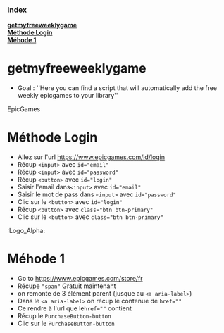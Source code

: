 ### Index
**[getmyfreeweeklygame](https://github.com/qgeffard/getmyfreeweeklygame/blob/master/README.md#getmyfreeweeklygame)**</br>
**[Méthode Login](https://github.com/qgeffard/getmyfreeweeklygame/blob/master/README.md#m%C3%A9thode-login)**</br>
**[Méhode 1](https://github.com/qgeffard/getmyfreeweeklygame/blob/master/README.md#m%C3%A9hode-1)**</br>

# getmyfreeweeklygame
- Goal :
''Here you can find a script that will automatically add the free weekly epicgames to your library''

EpicGames

# Méthode Login
- Allez sur l'url https://www.epicgames.com/id/login
- Récup  `<input>` avec `id="email"`
- Récup  `<input>` avec `id="password"`
- Récup `<button>` avec `id="login"`
- Saisir l'email dans`<input>` avec `id="email"`
- Saisir le mot de pass dans `<input>` avec `id="password"`
- Clic sur le `<button>` avec `id="login"`
- Récup `<button>` avec `class="btn btn-primary"`
- Clic sur le `<button>` avec `class="btn btn-primary"`

:Logo_Alpha: 
# Méhode 1
- Go to https://www.epicgames.com/store/fr
- Récupe `"span"` Gratuit maintenant
- on remonte de 3 élément parent (jusque au `<a aria-label>`)
- Dans le `<a aria-label>` on récup le contenue de `href=""`
- Ce rendre à l'url que le`href=""` contient
- Récup le `PurchaseButton-button`
- Clic sur le `PurchaseButton-button`

